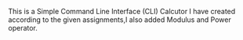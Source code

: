 This is a Simple Command  Line Interface (CLI) Calcutor I have created according to the given assignments,I also added Modulus and Power operator.
